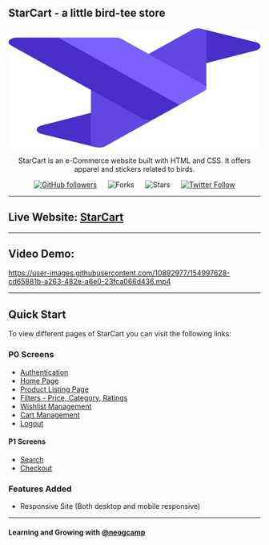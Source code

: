 ## StarCart - a little bird-tee store

<div align="center">

<img alt="starling" src="./assets/starling.svg" width="1048px" height="238px" />

StarCart is an e-Commerce website built with HTML and CSS. It offers apparel and stickers related to birds.

[![GitHub followers](https://img.shields.io/github/followers/irohitgaur?style=social)](https://github.com/irohitgaur)
&emsp;
![Forks](https://img.shields.io/github/forks/irohitgaur/starlingui)
&emsp;
![Stars](https://img.shields.io/github/stars/irohitgaur/starlingui)
&emsp;
[![Twitter Follow](https://img.shields.io/twitter/follow/irohitgaur?style=social)](https://twitter.com/iRohitGaur)

</div>

---

## Live Website: [StarCart](https://starcart.netlify.app/)

---

## Video Demo:
https://user-images.githubusercontent.com/10892977/154997628-cd65881b-a263-482e-a6e0-23fca066d436.mp4

---

## Quick Start

To view different pages of StarCart you can visit the following links: 

### P0 Screens

- [Authentication](https://starcart.netlify.app/auth/auth.html)
- [Home Page](https://starcart.netlify.app/)
- [Product Listing Page](https://starcart.netlify.app/products/products.html)
- [Filters - Price, Category, Ratings](https://starcart.netlify.app/products/products.html)
- [Wishlist Management](https://starcart.netlify.app/wishlist/wishlist.html)
- [Cart Management](https://starcart.netlify.app/cart/cart.html)
- [Logout](https://starcart.netlify.app/wishlist/wishlist.html)

#### P1 Screens

- [Search](https://starcart.netlify.app/)
- [Checkout](https://starcart.netlify.app/cart/cart.html)

### Features Added

- Responsive Site (Both desktop and mobile responsive)

---

#### Learning and Growing with [@neogcamp](https://twitter.com/neogcamp)
